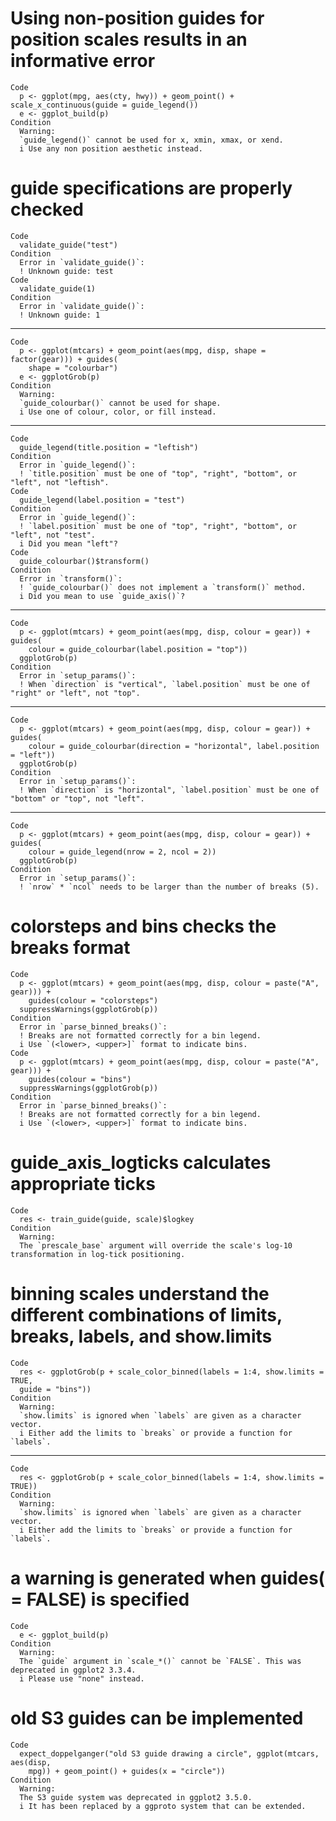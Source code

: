 # Using non-position guides for position scales results in an informative error

    Code
      p <- ggplot(mpg, aes(cty, hwy)) + geom_point() + scale_x_continuous(guide = guide_legend())
      e <- ggplot_build(p)
    Condition
      Warning:
      `guide_legend()` cannot be used for x, xmin, xmax, or xend.
      i Use any non position aesthetic instead.

# guide specifications are properly checked

    Code
      validate_guide("test")
    Condition
      Error in `validate_guide()`:
      ! Unknown guide: test
    Code
      validate_guide(1)
    Condition
      Error in `validate_guide()`:
      ! Unknown guide: 1

---

    Code
      p <- ggplot(mtcars) + geom_point(aes(mpg, disp, shape = factor(gear))) + guides(
        shape = "colourbar")
      e <- ggplotGrob(p)
    Condition
      Warning:
      `guide_colourbar()` cannot be used for shape.
      i Use one of colour, color, or fill instead.

---

    Code
      guide_legend(title.position = "leftish")
    Condition
      Error in `guide_legend()`:
      ! `title.position` must be one of "top", "right", "bottom", or "left", not "leftish".
    Code
      guide_legend(label.position = "test")
    Condition
      Error in `guide_legend()`:
      ! `label.position` must be one of "top", "right", "bottom", or "left", not "test".
      i Did you mean "left"?
    Code
      guide_colourbar()$transform()
    Condition
      Error in `transform()`:
      ! `guide_colourbar()` does not implement a `transform()` method.
      i Did you mean to use `guide_axis()`?

---

    Code
      p <- ggplot(mtcars) + geom_point(aes(mpg, disp, colour = gear)) + guides(
        colour = guide_colourbar(label.position = "top"))
      ggplotGrob(p)
    Condition
      Error in `setup_params()`:
      ! When `direction` is "vertical", `label.position` must be one of "right" or "left", not "top".

---

    Code
      p <- ggplot(mtcars) + geom_point(aes(mpg, disp, colour = gear)) + guides(
        colour = guide_colourbar(direction = "horizontal", label.position = "left"))
      ggplotGrob(p)
    Condition
      Error in `setup_params()`:
      ! When `direction` is "horizontal", `label.position` must be one of "bottom" or "top", not "left".

---

    Code
      p <- ggplot(mtcars) + geom_point(aes(mpg, disp, colour = gear)) + guides(
        colour = guide_legend(nrow = 2, ncol = 2))
      ggplotGrob(p)
    Condition
      Error in `setup_params()`:
      ! `nrow` * `ncol` needs to be larger than the number of breaks (5).

# colorsteps and bins checks the breaks format

    Code
      p <- ggplot(mtcars) + geom_point(aes(mpg, disp, colour = paste("A", gear))) +
        guides(colour = "colorsteps")
      suppressWarnings(ggplotGrob(p))
    Condition
      Error in `parse_binned_breaks()`:
      ! Breaks are not formatted correctly for a bin legend.
      i Use `(<lower>, <upper>]` format to indicate bins.
    Code
      p <- ggplot(mtcars) + geom_point(aes(mpg, disp, colour = paste("A", gear))) +
        guides(colour = "bins")
      suppressWarnings(ggplotGrob(p))
    Condition
      Error in `parse_binned_breaks()`:
      ! Breaks are not formatted correctly for a bin legend.
      i Use `(<lower>, <upper>]` format to indicate bins.

# guide_axis_logticks calculates appropriate ticks

    Code
      res <- train_guide(guide, scale)$logkey
    Condition
      Warning:
      The `prescale_base` argument will override the scale's log-10 transformation in log-tick positioning.

# binning scales understand the different combinations of limits, breaks, labels, and show.limits

    Code
      res <- ggplotGrob(p + scale_color_binned(labels = 1:4, show.limits = TRUE,
      guide = "bins"))
    Condition
      Warning:
      `show.limits` is ignored when `labels` are given as a character vector.
      i Either add the limits to `breaks` or provide a function for `labels`.

---

    Code
      res <- ggplotGrob(p + scale_color_binned(labels = 1:4, show.limits = TRUE))
    Condition
      Warning:
      `show.limits` is ignored when `labels` are given as a character vector.
      i Either add the limits to `breaks` or provide a function for `labels`.

# a warning is generated when guides(<scale> = FALSE) is specified

    Code
      e <- ggplot_build(p)
    Condition
      Warning:
      The `guide` argument in `scale_*()` cannot be `FALSE`. This was deprecated in ggplot2 3.3.4.
      i Please use "none" instead.

# old S3 guides can be implemented

    Code
      expect_doppelganger("old S3 guide drawing a circle", ggplot(mtcars, aes(disp,
        mpg)) + geom_point() + guides(x = "circle"))
    Condition
      Warning:
      The S3 guide system was deprecated in ggplot2 3.5.0.
      i It has been replaced by a ggproto system that can be extended.

